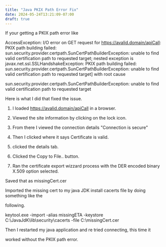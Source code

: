 ```yaml
---
title: "Java PKIX Path Error Fix"
date: 2024-05-24T13:21:09-07:00
draft: true
---
```


If your getting a PKIX path error like

AccessException: I/O error on GET request for https://avalid.domain/apiCall: PKIX path building failed: sun.security.provider.certpath.SunCertPathBuilderException: unable to find valid certification path to requested target; nested exception is javax.net.ssl.SSLHandshakeException: PKIX path building failed: sun.security.provider.certpath.SunCertPathBuilderException: unable to find valid certification path to requested target] with root cause



sun.security.provider.certpath.SunCertPathBuilderException: unable to find valid certification path to requested target



Here is what I did that fixed the issue.



1. I loaded https://avalid.domain/apiCall in a browser.



2. Viewed the site information by clicking on the lock icon.



3. From there I viewed the connection details "Connection is secure"



4. Then I clicked where it says Certificate is valid.



5. clicked the details tab.



6. Clicked the Copy to File.. button.



7. Ran the certificate export wizzard process with the DER encoded binary X.509 option selected.



Saved that as missingCert.cer



Imported the missing cert to my java JDK install cacerts file by doing something like the

following.



keytool.exe -import -alias missingETA -keystore C:\JavaJdK\lib\security\cacerts -file C:\missingCert.cer



Then I restarted my java application and re tried connecting, this time it

worked without the PKIX path error.